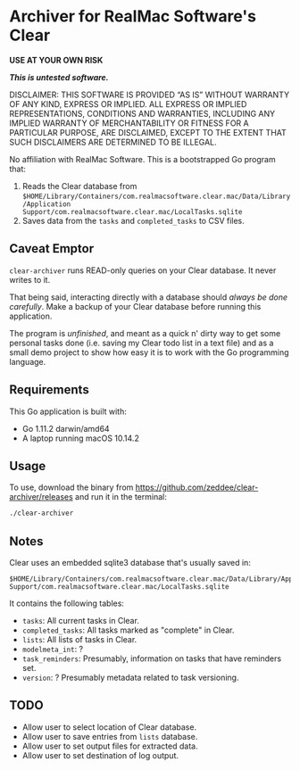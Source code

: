 # Archiver for RealMac Software's Clear

**USE AT YOUR OWN RISK**

_**This is untested software.**_

DISCLAIMER: THIS SOFTWARE IS PROVIDED “AS IS” WITHOUT WARRANTY OF ANY KIND, EXPRESS OR IMPLIED. ALL EXPRESS OR IMPLIED REPRESENTATIONS, CONDITIONS AND WARRANTIES, INCLUDING ANY IMPLIED WARRANTY OF MERCHANTABILITY OR FITNESS FOR A PARTICULAR PURPOSE, ARE DISCLAIMED, EXCEPT TO THE EXTENT THAT SUCH DISCLAIMERS ARE DETERMINED TO BE ILLEGAL.

No affiliation with RealMac Software. This is a bootstrapped Go program that:

1. Reads the Clear database from `$HOME/Library/Containers/com.realmacsoftware.clear.mac/Data/Library/Application Support/com.realmacsoftware.clear.mac/LocalTasks.sqlite`
2. Saves data from the `tasks` and `completed_tasks` to CSV files.

## Caveat Emptor

`clear-archiver` runs READ-only queries on your Clear database. It never writes to it. 

That being said, interacting directly with a database should _always be done carefully_. Make a backup of your Clear database before running this application.

The program is _unfinished_, and meant as a quick n' dirty way to get some personal tasks done (i.e. saving my Clear todo list in a text file) and as a small demo project to show how easy it is to work with the Go programming language.

## Requirements

This Go application is built with:

- Go 1.11.2 darwin/amd64
- A laptop running macOS 10.14.2

## Usage

To use, download the binary from https://github.com/zeddee/clear-archiver/releases and run it in the terminal:

```bash
./clear-archiver
```

## Notes

Clear uses an embedded sqlite3 database that's usually saved in:

```
$HOME/Library/Containers/com.realmacsoftware.clear.mac/Data/Library/Application Support/com.realmacsoftware.clear.mac/LocalTasks.sqlite
```

It contains the following tables:

- `tasks`: All current tasks in Clear.
- `completed_tasks`: All tasks marked as "complete" in Clear.
- `lists`: All lists of tasks in Clear.
- `modelmeta_int`: ?
- `task_reminders`: Presumably, information on tasks that have reminders set.
- `version`: ? Presumably metadata related to task versioning.

## TODO

- Allow user to select location of Clear database.
- Allow user to save entries from `lists` database.
- Allow user to set output files for extracted data.
- Allow user to set destination of log output.

